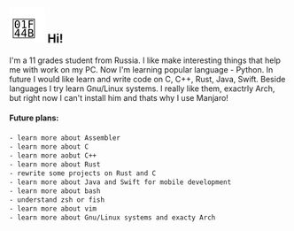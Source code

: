 ## ![(Waving icon)](https://raw.githubusercontent.com/K4rakara/K4rakara/master/assets/wave.svg) Hi!

I'm a 11 grades  student from Russia. I like make interesting things that help me with work on my PC. Now I'm learning popular language - Python. In future I would like learn and write code on C, C++, Rust, Java, Swift. Beside languages I try learn Gnu/Linux systems. I really like them, exactrly Arch, but right now I can't install him and thats why I use Manjaro!


#### Future plans:
    - learn more about Assembler
    - learn more about C
    - learn more aobut C++
    - learn more about Rust
    - rewrite some projects on Rust and C
    - learn more about Java and Swift for mobile development
    - learn more about bash
    - understand zsh or fish
    - learn more about vim
    - learn more about Gnu/Linux systems and exacty Arch
